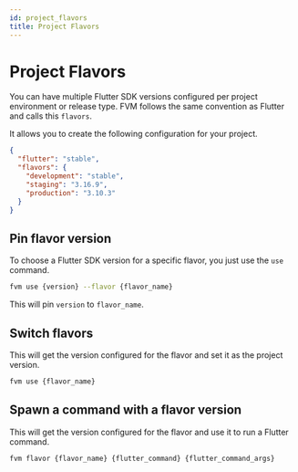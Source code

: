 ```yaml
---
id: project_flavors
title: Project Flavors
---
```


# Project Flavors

You can have multiple Flutter SDK versions configured per project environment or release type. FVM follows the same convention as Flutter and calls this `flavors`.

It allows you to create the following configuration for your project.

```json
{
  "flutter": "stable",
  "flavors": {
    "development": "stable",
    "staging": "3.16.9",
    "production": "3.10.3"
  }
}
```

## Pin flavor version

To choose a Flutter SDK version for a specific flavor, you just use the `use` command.

```bash
fvm use {version} --flavor {flavor_name}
```

This will pin `version` to `flavor_name`.

## Switch flavors

This will get the version configured for the flavor and set it as the project version.

```bash
fvm use {flavor_name}
```

## Spawn a command with a flavor version

This will get the version configured for the flavor and use it to run a Flutter command.

```bash
fvm flavor {flavor_name} {flutter_command} {flutter_command_args}
```